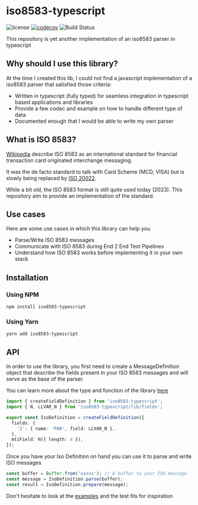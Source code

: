 # iso8583-typescript

![license](https://img.shields.io/github/license/MollardMichael/iso8583-typescript.svg)
[![codecov](https://codecov.io/gh/MollardMichael/iso8583-typescript/branch/master/graph/badge.svg?token=TocNp9fvi2)](https://codecov.io/gh/MollardMichael/iso8583-typescript)
![Build Status](https://github.com/MollardMichael/iso8583-typescript/actions/workflows/push.yml/badge.svg)

This repository is yet another implementation of an iso8583 parser in typescript

## Why should I use this library?

At the time I created this lib, I could not find a javascript implementation of a iso8583 parser that satisfied those criteria:

- Written in typescript (fully typed) for seamless integration in typescript based applications and libraries
- Provide a few codec and example on how to handle different type of data
- Documented enough that I would be able to write my own parser

## What is ISO 8583?

[Wikipedia](https://en.wikipedia.org/wiki/ISO_8583) describe ISO 8583 as an international standard for financial transaction card originated interchange messaging.

It was the de facto standard to talk with Card Scheme (MCD, VISA) but is slowly being replaced by [ISO 20022](https://en.wikipedia.org/wiki/ISO_20022).

While a bit old, the ISO 8583 format is still quite used today (2023). This repository aim to provide an implementation of the standard.

## Use cases

Here are some use cases in which this library can help you

- Parse/Write ISO 8583 messages
- Communicate with ISO 8583 during End 2 End Test Pipelines
- Understand how ISO 8583 works before implementing it in your own stack

## Installation

### Using NPM

```shell
npm install iso8583-typescript
```

### Using Yarn

```shell
yarn add iso8583-typescript
```

## API

In order to use the library, you first need to create a MessageDefinition object that describe the fields present in your ISO 8583 messages and will serve as the base of the parser.

You can learn more about the type and function of the library [here](https://mollardmichael.github.io/iso8583-typescript/)

```typescript
import { createFieldDefinition } from 'iso8583-typescript';
import { N, LLVAR_N } from 'iso8583-typescript/lib/fields';

export const IsoDefinition = createFieldDefinition({
  fields: {
    '2': { name: 'PAN', field: LLVAR_N },
  },
  mtiField: N({ length: 4 }),
});
```

Once you have your Iso Definition on hand you can use it to parse and write ISO messages

```typescript
const buffer = Buffer.from('xxxxx'); // A buffer to your ISO message
const message = IsoDefinition.parse(buffer);
const result = IsoDefinition.prepare(message);
```

Don't hesitate to look at the [examples](./src/examples/) and the test fils for inspiration
